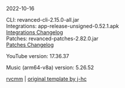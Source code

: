 2022-10-16
  
CLI: revanced-cli-2.15.0-all.jar  
Integrations: app-release-unsigned-0.52.1.apk  
[Integrations Changelog](https://github.com/revanced/revanced-integrations/releases/tag/v0.52.1)  
Patches: revanced-patches-2.82.0.jar  
[Patches Changelog](https://github.com/revanced/revanced-patches/releases/tag/v2.82.0)  

YouTube version: 17.36.37  

Music (arm64-v8a) version: 5.26.52  

[rvcmm](https://github.com/thrwKappu/rvcmm) | [original template by j-hc](https://github.com/j-hc/revanced-magisk-module)
